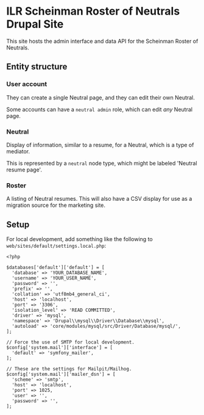 # ILR Scheinman Roster of Neutrals Drupal Site

This site hosts the admin interface and data API for the Scheinman Roster of Neutrals.

## Entity structure

### User account

They can create a single Neutral page, and they can edit their own Neutral.

Some accounts can have a `neutral admin` role, which can edit _any_ Neutral page.

### Neutral

Display of information, similar to a resume, for a Neutral, which is a type of mediator.

This is represented by a `neutral` node type, which might be labeled 'Neutral resume page'.

### Roster

A listing of Neutral resumes. This will also have a CSV display for use as a migration source for the marketing site.

## Setup

For local development, add something like the following to `web/sites/default/settings.local.php`:

```
<?php

$databases['default']['default'] = [
  'database' => 'YOUR_DATABASE_NAME',
  'username' => 'YOUR_USER_NAME',
  'password' => '',
  'prefix' => '',
  'collation' => 'utf8mb4_general_ci',
  'host' => 'localhost',
  'port' => '3306',
  'isolation_level' => 'READ COMMITTED',
  'driver' => 'mysql',
  'namespace' => 'Drupal\\mysql\\Driver\\Database\\mysql',
  'autoload' => 'core/modules/mysql/src/Driver/Database/mysql/',
];

// Force the use of SMTP for local development.
$config['system.mail']['interface'] = [
  'default' => 'symfony_mailer',
];

// These are the settings for Mailpit/Mailhog.
$config['system.mail']['mailer_dsn'] = [
  'scheme' => 'smtp',
  'host' => 'localhost',
  'port' => 1025,
  'user' => '',
  'password' => '',
];
```

